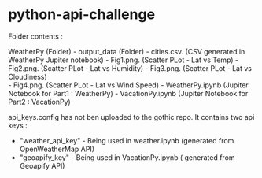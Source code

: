 # python-api-challenge

Folder contents : 

WeatherPy (Folder)
	- output_data (Folder)
		- cities.csv.   (CSV generated in WeatherPy Jupiter notebook)
		- Fig1.png.   (Scatter PLot - Lat vs Temp) 
		- Fig2.png.   (Scatter PLot - Lat vs Humidity) 
		- Fig3.png.   (Scatter PLot - Lat vs Cloudiness)  
		- Fig4.png.   (Scatter PLot - Lat vs Wind Speed) 
	- WeatherPy.ipynb  (Jupiter Notebook for Part1 : WeatherPy)
	- VacationPy.ipynb (Jupiter Notebook for Part2 : VacationPy) 

api_keys.config has not ben uploaded to the gothic repo. It contains two api keys : 

 - "weather_api_key" - Being used in weather.ipynb (generated from OpenWeatherMap API)
 - "geoapify_key"    - Being used in VacationPy.ipynb ( generated from Geoapify API)
    
